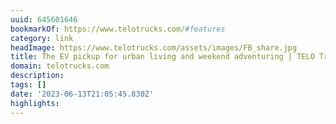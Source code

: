 ```yaml
---
uuid: 645601646
bookmarkOf: https://www.telotrucks.com/#features
category: link
headImage: https://www.telotrucks.com/assets/images/FB_share.jpg
title: The EV pickup for urban living and weekend adventuring | TELO Trucks
domain: telotrucks.com
description:
tags: []
date: '2023-06-13T21:05:45.830Z'
highlights:
---
```




